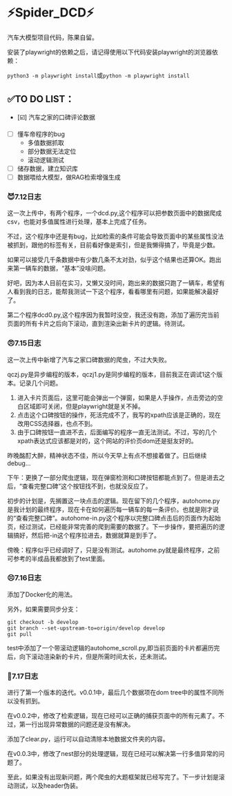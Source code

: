 # ⚡Spider_DCD⚡

汽车大模型项目代码，陈果自留。

安装了playwright的依赖之后，请记得使用以下代码安装playwright的浏览器依赖：

`python3 -m playwright install`或`python -m playwright install`

## ✅TO DO LIST：
- [☑️] 汽车之家的口碑评论数据
- [  ] 懂车帝程序的bug
  - 多值数据抓取
  - 部分数据无法定位
  - 滚动逻辑测试
- [  ] 储存数据，建立知识库
- [  ] 数据喂给大模型，做RAG检索增强生成  

### 😈7.12日志

这一次上传中，有两个程序，一个dcd.py,这个程序可以把参数页面中的数据爬成csv，也能对多值属性进行处理，基本上完成了任务。

不过，这个程序中还是有bug，比如检索的条件可能会导致页面中的某些属性没法被抓到，跟他的标签有关，目前看好像是索引，但是我懒得搞了，毕竟是少数。

如果可以接受几千条数据中有少数几条不太对劲，似乎这个结果也还算OK。跑出来第一辆车的数据，“基本”没啥问题。

好吧，因为本人目前在实习，又懒又没时间，跑出来的数据只跑了一辆车，希望有人看到我的日志，能帮我测试一下这个程序，看看哪里有问题，如果能解决最好了。

第二个程序dcd0.py,这个程序因为我暂时没空，我还没有跑，添加了遍历完当前页面的所有卡片之后向下滚动，直到渲染出新卡片的逻辑。待测试。

### 😠7.15日志

这一次上传中新增了汽车之家口碑数据的爬虫，不过大失败。

qczj.py是异步编程的版本，qczj1.py是同步编程的版本，目前我正在调试1这个版本。记录几个问题。

1. 进入卡片页面后，这里可能会弹出一个弹窗，如果是人手操作，点击旁边的空白区域即可关闭，但是playwright就是关不掉。
2. 点击这个口碑按钮的操作，死活完成不了，我写的xpath应该是正确的，现在改用CSS选择器，也点不到。
3. 由于口碑按钮一直进不去，后面编写的程序一直无法测试。不过，写的几个xpath表达式应该都是对的，这个网站的评价页dom还是挺友好的。

昨晚酩酊大醉，精神状态不佳，所以今天早上有点不想接着做了。日后继续debug...

下午：更换了一部分爬虫逻辑，现在弹窗检测和口碑按钮都能点到了。但是进去之后，“查看完整口碑”这个按钮找不到，也就没反应了。

初步的计划是，先搁置这一块点击的逻辑。现在留下的几个程序，autohome.py是我计划的最终程序，现在卡在如何遍历每一辆车的每一条评价。也就是刚才说的“查看完整口碑”。autohome-in.py这个程序以完整口碑点击后的页面作为起始页，经过测试，已经能非常完善的爬到需要的数据了。下一步操作，要把遍历的逻辑搞好，然后把-in这个程序拉进去，数据就算是到手了。

傍晚：程序似乎已经调好了，只是没有测试。autohome.py就是最终程序，之前可参考的半成品我都放到了test里面。

### 😣7.16日志

添加了Docker化的用法。

另外，如果需要同步分支：
```
git checkout -b develop
git branch --set-upstream-to=origin/develop develop
git pull
```

test中添加了一个带滚动逻辑的autohome_scroll.py,即当前页面的卡片都遍历完后，向下滚动渲染新的卡片，但是所需时间太长，还未测试。

### 🥱7.17日志

进行了第一个版本的迭代。v0.0.1中，最后几个数据项在dom tree中的属性不同所以没有抓到。

在v0.0.2中，修改了检索逻辑，现在已经可以正确的捕获页面中的所有元素了。不过，第一行出现异常数据的问题还是没有解决。

添加了clear.py，运行可以自动清除本地数据文件夹的内容。

在v0.0.3中，修改了nest部分的处理逻辑，现在已经可以解决第一行多值异常的问题了。

至此，如果没有出现新问题，两个爬虫的大题框架就已经写完了。下一步计划是滚动测试，以及header伪装。